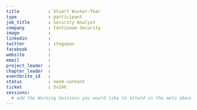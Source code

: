 ```yaml
---
title           : Stuart Winter-Tear
type            : participant
job_title       : Security Analyst
company         : Continuum Security
image           : 
linkedin        : 
twitter         : stegopax
facebook        :
website         :
email           :
project_leader  :
chapter_leader  :
eventbrite_id   :
status          : need-content
ticket          : 5x24h
sessions:
  # add the Working Sessions you would like to attend in the meta above (use the session's title) e.g. sessions (one per line): -Security Playbooks Diagrams -Hackathon Daily Sessions
---
```




<!-- put more details about participant here -->
